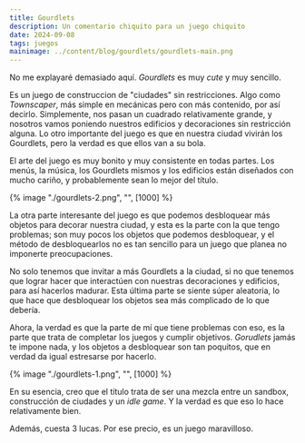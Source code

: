 ```yaml
---
title: Gourdlets
description: Un comentario chiquito para un juego chiquito
date: 2024-09-08
tags: juegos
mainimage: ../content/blog/gourdlets/gourdlets-main.png
---
```


No me explayaré demasiado aquí. *Gourdlets* es muy *cute* y muy sencillo.

Es un juego de construccion de "ciudades" sin restricciones. Algo como *Townscaper*, más simple en mecánicas pero con más contenido, por así decirlo. Simplemente, nos pasan un cuadrado relativamente grande, y nosotros vamos poniendo nuestros edificios y decoraciones sin restricción alguna. Lo otro importante del juego es que en nuestra ciudad vivirán los Gourdlets, pero la verdad es que ellos van a su bola.

El arte del juego es muy bonito y muy consistente en todas partes. Los menús, la música, los Gourdlets mismos y los edificios están diseñados con mucho cariño, y probablemente sean lo mejor del título. 

{% image "./gourdlets-2.png", "", [1000] %}

La otra parte interesante del juego es que podemos desbloquear más objetos para decorar nuestra ciudad, y esta es la parte con la que tengo problemas; son muy pocos los objetos que podemos desbloquear, y el método de desbloquearlos no es tan sencillo para un juego que planea no imponerte preocupaciones.

No solo tenemos que invitar a más Gourdlets a la ciudad, si no que tenemos que lograr hacer que interactúen con nuestras decoraciones y edificios, para así hacerlos madurar. Esta última parte se siente súper aleatoria, lo que hace que desbloquear los objetos sea más complicado de lo que debería.

Ahora, la verdad es que la parte de mí que tiene problemas con eso, es la parte que trata de completar los juegos y cumplir objetivos. *Gorudlets* jamás te impone nada, y los objetos a desbloquear son tan poquitos, que en verdad da igual estresarse por hacerlo.

{% image "./gourdlets-1.png", "", [1000] %}

En su esencia, creo que el título trata de ser una mezcla entre un sandbox, construcción de ciudades y un *idle game*. Y la verdad es que eso lo hace relativamente bien.

Además, cuesta 3 lucas. Por ese precio, es un juego maravilloso.

